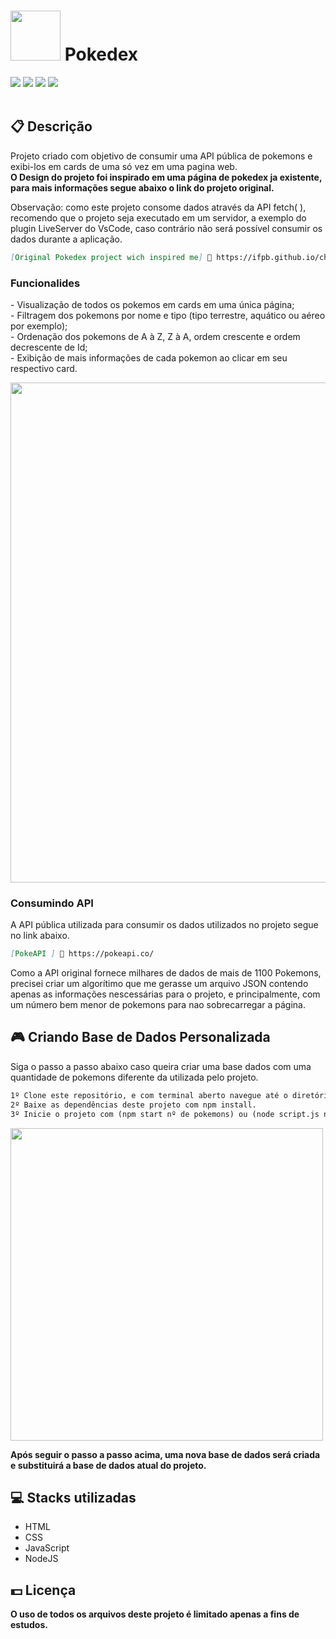 <h1><img width="80px" height="80px" src="https://i.imgur.com/xCuEJI7.png"> Pokedex</h1>
<div class="badges">
  <img src="https://img.shields.io/badge/html5-%23E34F26.svg?style=for-the-badge&logo=html5&logoColor=white">
  <img src="https://img.shields.io/badge/css3-%231572B6.svg?style=for-the-badge&logo=css3&logoColor=white">
  <img src="https://img.shields.io/badge/javascript-%23323330.svg?style=for-the-badge&logo=javascript&logoColor=%23F7DF1E">
  <img src="https://img.shields.io/badge/node.js-6DA55F?style=for-the-badge&logo=node.js&logoColor=white">
</div>
<br>

<h2>📋 Descrição</h2>
<p>
  Projeto criado com objetivo de consumir uma API pública de pokemons e exibi-los em cards de uma só vez em uma pagina web.
  <br>
  <b>O Design do projeto foi inspirado em uma página de pokedex ja existente, para mais informações segue abaixo o link do projeto original.</b>
</p>
<p>
    Observação: como este projeto consome dados através da API fetch( ), recomendo que o projeto seja executado em um servidor, a exemplo do plugin LiveServer do VsCode, caso contrário não será possível consumir os dados durante a aplicação.
</p>

```md
[Original Pokedex project wich inspired me] 🔗 https://ifpb.github.io/challenges/web/front-end/js/pokedex/
```

<h3>Funcionalides</h3>
<p> - Visualização de todos os pokemos em cards em uma única página;
  <br> - Filtragem dos pokemons por nome e tipo (tipo terrestre, aquático ou aéreo por exemplo);
  <br> - Ordenação dos pokemons de A à Z, Z à A, ordem crescente e ordem decrescente de Id;
  <br> - Exibição de mais informações de cada pokemon ao clicar em seu respectivo card.
</p>

<img width="800px" src="https://user-images.githubusercontent.com/105606295/192077415-407f9c89-ba61-40f2-b117-1ca207a651d6.png">

<h3>Consumindo API</h3>
<p> A API pública utilizada para consumir os dados utilizados no projeto segue no link abaixo.</p>

```md
[PokeAPI ] 🔗 https://pokeapi.co/
```

<p>Como a API original fornece milhares de dados de mais de 1100 Pokemons, precisei criar um algorítimo que me gerasse um arquivo JSON contendo apenas as informações nescessárias para o projeto, e principalmente, com um número bem menor de pokemons para nao sobrecarregar a página.</p>

<h2> 🎮 Criando Base de Dados Personalizada</h2>
<p>Siga o passo a passo abaixo caso queira criar uma base dados com uma quantidade de pokemons diferente da utilizada pelo projeto.</p>

```md
1º Clone este repositório, e com terminal aberto navegue até o diretório deste projeto.
2º Baixe as dependências deste projeto com npm install.
3º Inicie o projeto com (npm start nº de pokemons) ou (node script.js nº de pokemons).
```

<img width="500px" src="https://user-images.githubusercontent.com/105606295/192077554-6c733252-55f3-45d8-9180-4eb83be6b6c9.png">
<p><b>Após seguir o passo a passo acima, uma nova base de dados será criada e substituirá a base de dados atual do projeto.</b></p>

<h2> 💻 Stacks utilizadas</h2>
<ul>
  <li>HTML</li>
  <li>CSS</li>
  <li>JavaScript</li>
  <li>NodeJS</li>
</ul>

<h2> 💵 Licença</h2>
<p><b>O uso de todos os arquivos deste projeto é limitado apenas a fins de estudos.<b></p>
